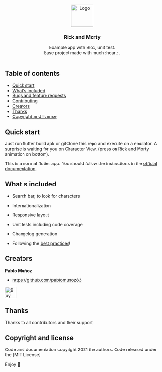 <p align="center">
  <a href="https://flutter.io/">
    <img src="https://diegolaballos.com/files/images/flutter-icon.jpg" alt="Logo" width=72 height=72>
  </a>

  <h3 align="center">Rick and Morty</h3>

  <p align="center">
    Example app with Bloc, unit test. 
    <br>
    Base project made with much  :heart: . 
    <br>
    <br>
    
</p>

## Table of contents

- [Quick start](#quick-start)
- [What's included](#whats-included)
- [Bugs and feature requests](#bugs-and-feature-requests)
- [Contributing](#contributing)
- [Creators](#creators)
- [Thanks](#thanks)
- [Copyright and license](#copyright-and-license)

## Quick start

Just run flutter build apk or gitClone this repo and execute on a emulator. 
A surprise is waiting for you on Character View. (press on Rick and Morty animation on bottom).

This is a normal flutter app. You should follow the instructions in the [official documentation](https://flutter.io/docs/get-started/install).

## What's included


* Search bar, to look for characters
* Internationalization 
* Responsive layout

* Unit tests including code coverage


* Changelog generation
* Following the [best practices](https://angular.io/guide/styleguide)!







## Creators

**Pablo Muñoz**

- <https://github.com/pablomunoz83>

<a href='https://ko-fi.com/S6S5LMVR' target='_blank'><img height='36' style='border:0px;height:36px;' src='https://az743702.vo.msecnd.net/cdn/kofi4.png?v=0' border='0' alt='Buy Me a Coffee at ko-fi.com' /></a>

## Thanks

Thanks to all contributors and their support:

## Copyright and license

Code and documentation copyright 2021 the authors. Code released under the [MIT License]

Enjoy :metal: